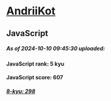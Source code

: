 # [AndriiKot](https://www.codewars.com/users/AndriiKot) 
## JavaScript
##### As of 2024-10-10 09:45:30 uploaded:
#### JavaScript rank: 5 kyu
#### JavaScript score: 607
##### [8-kyu: 298](https://github.com/AndriiKot/JavaScript__CodeWars/tree/main/kyu-8)
